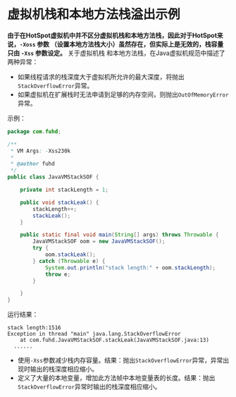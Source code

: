 虚拟机栈和本地方法栈溢出示例
=============================================
**由于在HotSpot虚拟机中并不区分虚拟机栈和本地方法栈，因此对于HotSpot来说，`-Xoss` 参数
（设置本地方法栈大小）虽然存在，但实际上是无效的，栈容量只由 `-Xss` 参数设定。** 关于虚拟机栈
和本地方法栈，在Java虚拟机规范中描述了两种异常：

+ 如果线程请求的栈深度大于虚拟机所允许的最大深度，将抛出`StackOverflowError`异常。
+ 如果虚拟机在扩展栈时无法申请到足够的内存空间，则抛出`OutOfMemoryError`异常。

示例：
```java
package com.fuhd;

/**
 * VM Args: -Xss230k
 *
 * @author fuhd
 */
public class JavaVMStackSOF {

    private int stackLength = 1;

    public void stackLeak() {
        stackLength++;
        stackLeak();
    }

    public static final void main(String[] args) throws Throwable {
        JavaVMStackSOF oom = new JavaVMStackSOF();
        try {
            oom.stackLeak();
        } catch (Throwable e) {
            System.out.println("stack length:" + oom.stackLength);
            throw e;
        }

    }
}
```
运行结果：
```
stack length:1516
Exception in thread "main" java.lang.StackOverflowError
	at com.fuhd.JavaVMStackSOF.stackLeak(JavaVMStackSOF.java:13)
  ......
```
+ 使用`-Xss`参数减少栈内存容量。结果：抛出`StackOverflowError`异常，异常出现时输出的栈深度相应缩小。
+ 定义了大量的本地变量，增加此方法帧中本地变量表的长度。结果：抛出`StackOverflowError`异常时输出的栈深度相应缩小。
